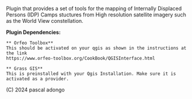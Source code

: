 Plugin that provides a set of tools for the mapping of Internally Displaced Persons (IDP) Camps stuctures from High resolution satellite imagery such as the World View constellation.

**Plugin Dependencies:**

    ** Orfeo Toolbox**
    This should be activated on your qgis as shown in the instructions at the link
    https://www.orfeo-toolbox.org/CookBook/QGISInterface.html

    ** Grass GIS**
    This is preinstalled with your Qgis Installation. Make sure it is activated as a provider.

(C) 2024 pascal adongo
